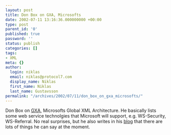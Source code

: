 ```yaml
---
layout: post
title: Don Box on GXA, Microsofts
date: 2002-07-11 13:16:36.000000000 +00:00
type: post
parent_id: '0'
published: true
password: ''
status: publish
categories: []
tags:
- XML
meta: {}
author:
  login: niklas
  email: niklas@protocol7.com
  display_name: Niklas
  first_name: Niklas
  last_name: Gustavsson
permalink: "/archives/2002/07/11/don_box_on_gxa_microsofts/"
---
```

Don Box on [GXA](http://msdn.microsoft.com/webservices/understanding/default.asp?pull=/library/en-us/dngxa/html/understandgxa.asp), Microsofts Global XML Architecture. He basically lists some web service technolgies that Microsoft will support, e.g. WS-Security, WS-Referral. No real surprises, but he also writes in his [blog](http://www.gotdotnet.com/team/dbox/spoutlet.aspx) that there are lots of things he can say at the moment.

